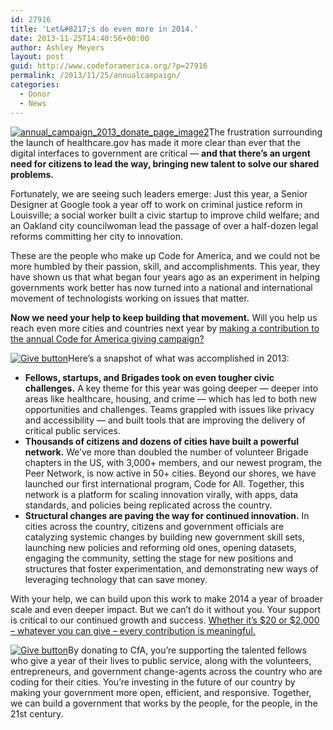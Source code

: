 ```yaml
---
id: 27916
title: 'Let&#8217;s do even more in 2014.'
date: 2013-11-25T14:40:56+00:00
author: Ashley Meyers
layout: post
guid: http://www.codeforamerica.org/?p=27916
permalink: /2013/11/25/annualcampaign/
categories:
  - Donor
  - News
---
```

[<img class="size-medium wp-image-27924 alignright" alt="annual_campaign_2013_donate_page_image2" src="http://www.codeforamerica.org/wp-content/uploads/2013/11/annual_campaign_2013_donate_page_image2-300x198.png" />](http://codeforamerica.org/donate)The frustration surrounding the launch of healthcare.gov has made it more clear than ever that the digital interfaces to government are critical &#8212; **and that there’s an urgent need for citizens to lead the way, bringing new talent to solve our shared problems.**

Fortunately, we are seeing such leaders emerge: Just this year, a Senior Designer at Google took a year off to work on criminal justice reform in Louisville; a social worker built a civic startup to improve child welfare; and an Oakland city councilwoman lead the passage of over a half-dozen legal reforms committing her city to innovation.

These are the people who make up Code for America, and we could not be more humbled by their passion, skill, and accomplishments. This year, they have shown us that what began four years ago as an experiment in helping governments work better has now turned into a national and international movement of technologists working on issues that matter.

<p style="text-align: left;">
  <strong>Now we need your help to keep building that movement.</strong> Will you help us reach even more cities and countries next year by <a href="http://www.codeforamerica.org/donate">making a contribution to the annual Code for America giving campaign?</a>
</p>

[<img class="size-full wp-image-27917 aligncenter" alt="Give button" src="http://www.codeforamerica.org/wp-content/uploads/2013/11/Give-button.png" />](http://www.codeforamerica.org/donate)Here’s a snapshot of what was accomplished in 2013:

  * **Fellows, startups, and Brigades took on even tougher civic challenges.** A key theme for this year was going deeper &#8212; deeper into areas like healthcare, housing, and crime &#8212; which has led to both new opportunities and challenges. Teams grappled with issues like privacy and accessibility &#8212; and built tools that are improving the delivery of critical public services.
  * **Thousands of citizens and dozens of cities have built a powerful network.** We’ve more than doubled the number of volunteer Brigade chapters in the US, with 3,000+ members, and our newest program, the Peer Network, is now active in 50+ cities. Beyond our shores, we have launched our first international program, Code for All. Together, this network is a platform for scaling innovation virally, with apps, data standards, and policies being replicated across the country.
  * **Structural changes are paving the way for continued innovation.** In cities across the country, citizens and government officials are catalyzing systemic changes by building new government skill sets, launching new policies and reforming old ones, opening datasets, engaging the community, setting the stage for new positions and structures that foster experimentation, and demonstrating new ways of leveraging technology that can save money.

With your help, we can build upon this work to make 2014 a year of broader scale and even deeper impact. But we can’t do it without you. Your support is critical to our continued growth and success. [Whether it’s $20 or $2,000 &#8211; whatever you can give – every contribution is meaningful.](http://www.codeforamerica.org/donate)

[<img class="size-full wp-image-27917 aligncenter" alt="Give button" src="http://www.codeforamerica.org/wp-content/uploads/2013/11/Give-button.png" />](http://www.codeforamerica.org/donate)By donating to CfA, you&#8217;re supporting the talented fellows who give a year of their lives to public service, along with the volunteers, entrepreneurs, and government change-agents across the country who are coding for their cities. You&#8217;re investing in the future of our country by making your government more open, efficient, and responsive. Together, we can build a government that works by the people, for the people, in the 21st century.